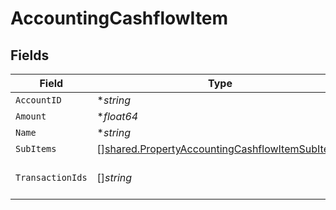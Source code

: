# AccountingCashflowItem


## Fields

| Field                                                                                                                   | Type                                                                                                                    | Required                                                                                                                | Description                                                                                                             |
| ----------------------------------------------------------------------------------------------------------------------- | ----------------------------------------------------------------------------------------------------------------------- | ----------------------------------------------------------------------------------------------------------------------- | ----------------------------------------------------------------------------------------------------------------------- |
| `AccountID`                                                                                                             | **string*                                                                                                               | :heavy_minus_sign:                                                                                                      | N/A                                                                                                                     |
| `Amount`                                                                                                                | **float64*                                                                                                              | :heavy_minus_sign:                                                                                                      | N/A                                                                                                                     |
| `Name`                                                                                                                  | **string*                                                                                                               | :heavy_minus_sign:                                                                                                      | N/A                                                                                                                     |
| `SubItems`                                                                                                              | [][shared.PropertyAccountingCashflowItemSubItems](../../../pkg/models/shared/propertyaccountingcashflowitemsubitems.md) | :heavy_minus_sign:                                                                                                      | N/A                                                                                                                     |
| `TransactionIds`                                                                                                        | []*string*                                                                                                              | :heavy_minus_sign:                                                                                                      | Optional linkage to transactions                                                                                        |